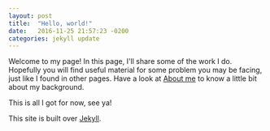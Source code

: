 ```yaml
---
layout: post
title:  "Hello, world!"
date:   2016-11-25 21:57:23 -0200
categories: jekyll update
---
```

Welcome to my page! In this page, I'll share some of the work I do. Hopefully you will find useful material for some problem you may be facing, just like I found in other pages.
Have a look at [About me][about-me] to know a little bit about my background.

This is all I got for now, see ya!

This site is built over [Jekyll][jekyll-page].

[about-me]: https://augustoerico.github.io/about/
[jekyll-page]: https://jekyllrb.com/
